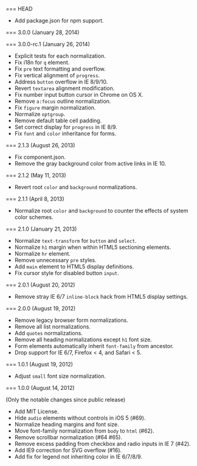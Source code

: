 === HEAD

* Add package.json for npm support.

=== 3.0.0 (January 28, 2014)

=== 3.0.0-rc.1 (January 26, 2014)

* Explicit tests for each normalization.
* Fix i18n for `q` element.
* Fix `pre` text formatting and overflow.
* Fix vertical alignment of `progress`.
* Address `button` overflow in IE 8/9/10.
* Revert `textarea` alignment modification.
* Fix number input button cursor in Chrome on OS X.
* Remove `a:focus` outline normalization.
* Fix `figure` margin normalization.
* Normalize `optgroup`.
* Remove default table cell padding.
* Set correct display for `progress` in IE 8/9.
* Fix `font` and `color` inheritance for forms.

=== 2.1.3 (August 26, 2013)

* Fix component.json.
* Remove the gray background color from active links in IE 10.

=== 2.1.2 (May 11, 2013)

* Revert root `color` and `background` normalizations.

=== 2.1.1 (April 8, 2013)

* Normalize root `color` and `background` to counter the effects of system
  color schemes.

=== 2.1.0 (January 21, 2013)

* Normalize `text-transform` for `button` and `select`.
* Normalize `h1` margin when within HTML5 sectioning elements.
* Normalize `hr` element.
* Remove unnecessary `pre` styles.
* Add `main` element to HTML5 display definitions.
* Fix cursor style for disabled button `input`.

=== 2.0.1 (August 20, 2012)

* Remove stray IE 6/7 `inline-block` hack from HTML5 display settings.

=== 2.0.0 (August 19, 2012)

* Remove legacy browser form normalizations.
* Remove all list normalizations.
* Add `quotes` normalizations.
* Remove all heading normalizations except `h1` font size.
* Form elements automatically inherit `font-family` from ancestor.
* Drop support for IE 6/7, Firefox < 4, and Safari < 5.

=== 1.0.1 (August 19, 2012)

* Adjust `small` font size normalization.

=== 1.0.0 (August 14, 2012)

(Only the notable changes since public release)

* Add MIT License.
* Hide `audio` elements without controls in iOS 5 (#69).
* Normalize heading margins and font size.
* Move font-family normalization from `body` to `html` (#62).
* Remove scrollbar normalization (#64 #65).
* Remove excess padding from checkbox and radio inputs in IE 7 (#42).
* Add IE9 correction for SVG overflow (#16).
* Add fix for legend not inheriting color in IE 6/7/8/9.
